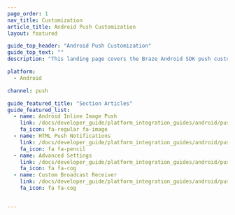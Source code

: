 ```yaml
---
page_order: 1
nav_title: Customization
article_title: Android Push Customization
layout: featured

guide_top_header: "Android Push Customization"
guide_top_text: ""
description: "This landing page covers the Braze Android SDK push customization options."

platform:
  - Android

channel: push

guide_featured_title: "Section Articles"
guide_featured_list:
  - name: Android Inline Image Push
    link: /docs/developer_guide/platform_integration_guides/android/push_notifications/android/customization/inline_image_push/
    fa_icon: fa-regular fa-image
  - name: HTML Push Notifications
    link: /docs/developer_guide/platform_integration_guides/android/push_notifications/android/customization/html_rendered_push/
    fa_icon: fa fa-pencil
  - name: Advanced Settings
    link: /docs/developer_guide/platform_integration_guides/android/push_notifications/android/customization/advanced_settings/
    fa_icon: fa fa-cog
  - name: Custom Broadcast Receiver
    link: /docs/developer_guide/platform_integration_guides/android/push_notifications/android/customization/custom_broadcast_receiver/
    fa_icon: fa fa-cog


---
```

<br><br>
